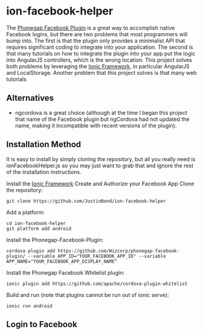 # ion-facebook-helper

The [Phonegap Facebook Plugin](https://github.com/Wizcorp/phonegap-facebook-plugin) is a great way to accomplish native Facebook logins, but there are two problems that most programmers will bump into. The first is that the plugin only provides a minimalist API that requires significant coding to integrate into your application. The second is that many tutorials on how to integrate the plugin into your app put the logic into AngularJS controllers, which is the wrong location. This project solves both problems by leveraging the [Ionic Framework](http://ionicframework.com), in particular AngularJS and LocalStorage. Another problem that this project solves is that many web tutorials 

## Alternatives

* ngcordova is a great choice (although at the time I began this project that name of the Facebook plugin but ngCordova had not updated the name, making it incompatible with recent versions of the plugin).

## Installation Method

It is easy to install by simply cloning the repository, but all you really need is ionFacebookHelper.js so you may just want to grab that and ignore the rest of the installation instructions.

Install the [Ionic Framework](http://ionicframework.com/getting-started/)
Create and Authorize your Facebook App
Clone the repository: 
```
git clone https://github.com/JustinBond/ion-facebook-helper
```
Add a platform:
```
cd ion-facebook-helper
git platform add android
```
Install the Phonegap-Facebook-Plugin: 
```
cordova plugin add https://github.com/Wizcorp/phonegap-facebook-plugin/ --variable APP_ID="YOUR_FACEBOOK_APP_ID" --variable APP_NAME="YOUR_FACEBOOK_APP_DISPLAY_NAME"
```
Install the Phonegap Facebook Whitelist plugin: 
```
ionic plugin add https://github.com/apache/cordova-plugin-whitelist
```
Build and run (note that plugins cannot be run out of ionic serve): 
```
ionic run android
```

## Login to Facebook

